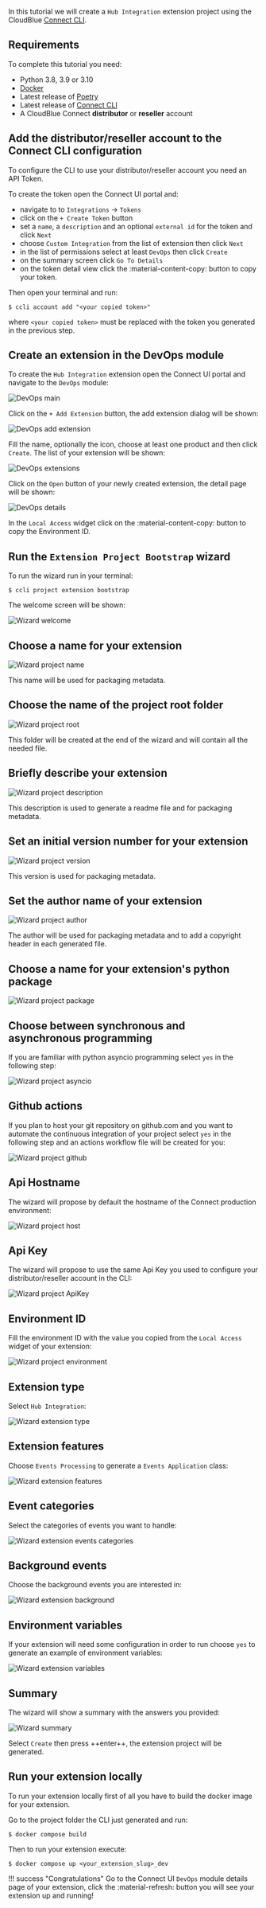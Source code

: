 In this tutorial we will create a `Hub Integration` extension project using
the CloudBlue [Connect CLI](https://github.com/cloudblue/connect-cli).


## Requirements

To complete this tutorial you need:

* Python 3.8, 3.9 or 3.10
* [Docker](https://www.docker.com/)
* Latest release of [Poetry](https://python-poetry.org/)
* Latest release of [Connect CLI](https://github.com/cloudblue/connect-cli)
* A CloudBlue Connect **distributor** or **reseller** account


## Add the distributor/reseller account to the Connect CLI configuration

To configure the CLI to use your distributor/reseller account you need an API Token.

To create the token open the Connect UI portal and:

* navigate to to `Integrations` -> `Tokens`
* click on the `+ Create Token` button
* set a `name`, a `description` and an optional `external id` for the token and click `Next`
* choose `Custom Integration` from the list of extension then click `Next`
* in the list of permissions select at least `DevOps` then click `Create`
* on the summary screen click `Go To Details`
* on the token detail view click the :material-content-copy: button to copy your token.

Then open your terminal and run:

```
$ ccli account add "<your copied token>"
```

where `<your copied token>` must be replaced with the token you generated in the previous step.


## Create an extension in the DevOps module

To create the `Hub Integration` extension open the Connect UI portal and navigate to the `DevOps` module:

![DevOps main](../../images/tutorials/quickstart/hi/devops_main.png)

Click on the `+ Add Extension` button, the add extension dialog will be shown:

![DevOps add extension](../../images/tutorials/quickstart/hi/devops_new_hi.png)

Fill the name, optionally the icon, choose at least one product and then click `Create`. The list of your extension will be shown:

![DevOps extensions](../../images/tutorials/quickstart/hi/devops_hi_list.png)

Click on the `Open` button of your newly created extension, the detail page will be shown:

![DevOps details](../../images/tutorials/quickstart/hi/devops_hi_details.png)

In the `Local Access` widget click on the :material-content-copy: button to copy the Environment ID.


## Run the `Extension Project Bootstrap` wizard

To run the wizard run in your terminal:

```
$ ccli project extension bootstrap
```

The welcome screen will be shown:

![Wizard welcome](../../images/cli/bootstrap_project.png)


## Choose a name for your extension

![Wizard project name](../../images/cli/extension_name.png)

This name will be used for packaging metadata.


## Choose the name of the project root folder

![Wizard project root](../../images/cli/extension_folder.png)

This folder will be created at the end of the wizard and will contain
all the needed file.


## Briefly describe your extension

![Wizard project description](../../images/cli/extension_description.png)

This description is used to generate a readme file and for packaging metadata.


## Set an initial version number for your extension

![Wizard project version](../../images/cli/extension_version.png)

This version is used for packaging metadata.


## Set the author name of your extension

![Wizard project author](../../images/cli/extension_author.png)

The author will be used for packaging metadata and to add a copyright header in each generated file.


## Choose a name for your extension's python package

![Wizard project package](../../images/cli/extension_package.png)


## Choose between synchronous and asynchronous programming

If you are familiar with python asyncio programming select `yes` in the following step:

![Wizard project asyncio](../../images/cli/extension_asyncio.png)

## Github actions

If you plan to host your git repository on github.com and you want to automate the
continuous integration of your project select `yes` in the following step and an actions workflow file
will be created for you:

![Wizard project github](../../images/cli/extension_github.png)


## Api Hostname

The wizard will propose by default the hostname of the Connect production environment:

![Wizard project host](../../images/cli/extension_api_hostname.png)


## Api Key

The wizard will propose to use the same Api Key you used to configure your distributor/reseller account in the CLI:

![Wizard project ApiKey](../../images/cli/extension_api_key.png)

## Environment ID

Fill the environment ID with the value you copied from the `Local Access` widget of your extension:

![Wizard project environment](../../images/cli/extension_environment_id.png)


## Extension type

Select `Hub Integration`:

![Wizard extension type](../../images/cli/extension_type_distributor.png)

## Extension features

Choose `Events Processing` to generate a `Events Application` class:

![Wizard extension features](../../images/cli/extension_features_hi.png)


## Event categories

Select the categories of events you want to handle:

![Wizard extension events categories](../../images/cli/extension_event_categories_distributor.png)


## Background events

Choose the background events you are interested in:

![Wizard extension background](../../images/cli/extension_background_events.png)


## Environment variables

If your extension will need some configuration in order to run choose `yes` to
generate an example of environment variables:


![Wizard extension variables](../../images/cli/extension_variables_example.png)


## Summary

The wizard will show a summary with the answers you provided:

![Wizard summary](../../images/cli/extension_summary_distributor.png)

Select `Create` then press ++enter++, the extension project will be generated.


## Run your extension locally

To run your extension locally first of all you have to build the docker image for your extension.

Go to the project folder the CLI just generated and run:

```
$ docker compose build
```

Then to run your extension execute:

```
$ docker compose up <your_extension_slug>_dev
```

!!! success "Congratulations"
    Go to the Connect UI `DevOps` module details page of your extension,
    click the :material-refresh: button you will see your extension up and running!

